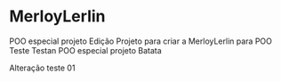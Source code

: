 # MerloyLerlin
POO especial projeto
Edição
Projeto para criar a MerloyLerlin para POO
Teste
Testan
POO especial projeto
 Batata

Alteração teste 01
